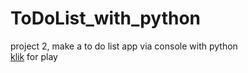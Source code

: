# ToDoList_with_python
project 2, make a to do list app via console with python  
[klik](https://replit.com/@rastong22/ToDoListwithpython) for play
